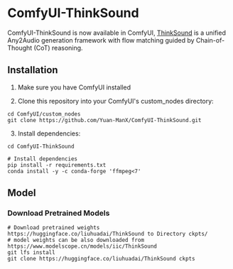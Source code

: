 # ComfyUI-ThinkSound

ComfyUI-ThinkSound is now available in ComfyUI, [ThinkSound](https://github.com/FunAudioLLM/ThinkSound) is a unified Any2Audio generation framework with flow matching guided by Chain-of-Thought (CoT) reasoning.



## Installation

1. Make sure you have ComfyUI installed

2. Clone this repository into your ComfyUI's custom_nodes directory:
```
cd ComfyUI/custom_nodes
git clone https://github.com/Yuan-ManX/ComfyUI-ThinkSound.git
```

3. Install dependencies:
```
cd ComfyUI-ThinkSound

# Install dependencies
pip install -r requirements.txt
conda install -y -c conda-forge 'ffmpeg<7'
```



## Model

### Download Pretrained Models

```
# Download pretrained weights https://huggingface.co/liuhuadai/ThinkSound to Directory ckpts/
# model weights can be also downloaded from https://www.modelscope.cn/models/iic/ThinkSound
git lfs install
git clone https://huggingface.co/liuhuadai/ThinkSound ckpts
```
